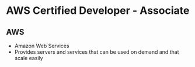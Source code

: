 # AWS Certified Developer - Associate

## AWS
* Amazon Web Services
* Provides servers and services that can be used on demand and that scale easily
